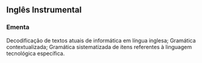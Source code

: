 ## Inglês Instrumental

### Ementa

Decodificação de textos atuais de informática em língua inglesa; Gramática contextualizada; Gramática sistematizada de itens referentes à linguagem tecnológica específica.
